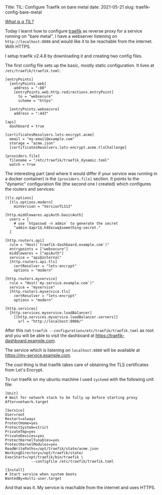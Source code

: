 Title: TIL: Configure Traefik on bare metal
date: 2021-05-21
slug: traefik-config-bare-metal

_[What is a TIL?](../til-explained)_

Today I learnt how to configure [traefik](https://doc.traefik.io/traefik/) as reverse proxy for a service
running on "bare metal". I have a webserver listening on `http://localhost:8080`
and would like it to be reachable from the internet. With HTTPS.

I setup traefik v2.4.8 by downloading it and creating two config files.

The first config file sets up the basic, mostly static configuration. It lives
at `/etc/traefik/traefik.toml`:

```
[entryPoints]
  [entryPoints.web]
    address = ":80"
    [entryPoints.web.http.redirections.entryPoint]
      to = "websecure"
      scheme = "https"

  [entryPoints.websecure]
    address = ":443"

[api]
  dashboard = true

[certificatesResolvers.lets-encrypt.acme]
  email = "my-email@example.com"
  storage = "acme.json"
  [certificatesResolvers.lets-encrypt.acme.tlsChallenge]

[providers.file]
  filename = "/etc/traefik/traefik_dynamic.toml"
  watch = true
```

The interesting part (and where it would differ if your service was running in
a docker container) is the `[providers.file]` section. It points to the "dynamic"
configuration file (the second one I created) which configures the routers and services:
```
[tls.options]
  [tls.options.modern]
    minVersion = "VersionTLS13"

[http.middlewares.apiAuth.basicAuth]
  users = [
    # use `htpasswd -n admin` to generate the secret
    "admin:$apr1$.h4Eecwq$something-secret."
  ]

[http.routers.api]
  rule = "Host(`traefik-dashboard.example.com`)"
  entrypoints = ["websecure"]
  middlewares = ["apiAuth"]
  service = "api@internal"
  [http.routers.api.tls]
    certResolver = "lets-encrypt"
    options = "modern"

[http.routers.myservice]
  rule = "Host(`my-service.example.com`)"
  service = "myservice"
  [http.routers.myservice.tls]
    certResolver = "lets-encrypt"
    options = "modern"

[http.services]
  [http.services.myservice.loadBalancer]
    [[http.services.myservice.loadBalancer.servers]]
      url = "http://localhost:8080/"
```

After this run `traefik --configuration=/etc/traefik/traefik.toml` as root and
you will be able to visit the dashboard at https://traefik-dashboard.example.com.

The service which is listening on `localhost:8080` will be available at
https://my-service.example.com.

The cool thing is that traefik takes care of obtaining the TLS certificates from
Let's Encrypt.

To run traefik on my ubuntu machine I used `systemd` with the following
unit file:
```
[Unit]
# Wait for network stack to be fully up before starting proxy
After=network.target

[Service]
User=root
Restart=always
ProtectHome=yes
ProtectSystem=strict
PrivateTmp=yes
PrivateDevices=yes
ProtectKernelTunables=yes
ProtectKernelModules=yes
ReadWritePaths=/opt/traefik/state/acme.json
WorkingDirectory=/opt/traefik/state/
ExecStart=/opt/traefik/bin/traefik \
            --configfile /etc/traefik/traefik.toml

[Install]
# Start service when system boots
WantedBy=multi-user.target
```

And that was it. My service is reachable from the internet and uses HTTPS.
